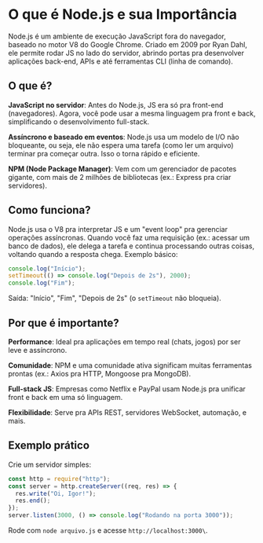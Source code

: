 # O que é Node.js e sua Importância
Node.js é um ambiente de execução JavaScript fora do navegador, baseado no motor V8 do Google Chrome. Criado em 2009 por Ryan Dahl, ele permite rodar JS no lado do servidor, abrindo portas pra desenvolver aplicações back-end, APIs e até ferramentas CLI (linha de comando).
## O que é?
**JavaScript no servidor**: Antes do Node.js, JS era só pra front-end (navegadores). Agora, você pode usar a mesma linguagem pra front e back, simplificando o desenvolvimento full-stack.

**Assíncrono e baseado em eventos**: Node.js usa um modelo de I/O não bloqueante, ou seja, ele não espera uma tarefa (como ler um arquivo) terminar pra começar outra. Isso o torna rápido e eficiente.

**NPM (Node Package Manager)**: Vem com um gerenciador de pacotes gigante, com mais de 2 milhões de bibliotecas (ex.: Express pra criar servidores).

## Como funciona?
Node.js usa o V8 pra interpretar JS e um "event loop" pra gerenciar operações assíncronas. Quando você faz uma requisição (ex.: acessar um banco de dados), ele delega a tarefa e continua processando outras coisas, voltando quando a resposta chega.
Exemplo básico:
```javascript
console.log("Início");
setTimeout(() => console.log("Depois de 2s"), 2000);
console.log("Fim");
```
Saída: "Início", "Fim", "Depois de 2s" (o `setTimeout` não bloqueia).

## Por que é importante?
**Performance**: Ideal pra aplicações em tempo real (chats, jogos) por ser leve e assíncrono.

**Comunidade**: NPM e uma comunidade ativa significam muitas ferramentas prontas (ex.: Axios pra HTTP, Mongoose pra MongoDB).

**Full-stack JS**: Empresas como Netflix e PayPal usam Node.js pra unificar front e back em uma só linguagem.

**Flexibilidade**: Serve pra APIs REST, servidores WebSocket, automação, e mais.

## Exemplo prático
Crie um servidor simples:
```javascript
const http = require("http");
const server = http.createServer((req, res) => {
  res.write("Oi, Igor!");
  res.end();
});
server.listen(3000, () => console.log("Rodando na porta 3000"));
```
Rode com `node arquivo.js` e acesse `http://localhost:3000\`.

